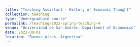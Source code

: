 ```yaml
---
title: "Teaching Assistant - History of Economic Thought"
collection: teaching
type: "Undergraduate course"
permalink: /teaching/2022-spring-teaching-4
venue: "Universidad de San Andres, Department of Economics"
date: 2022-08-01
location: "Buenos Aires, Argentina"
---
```

